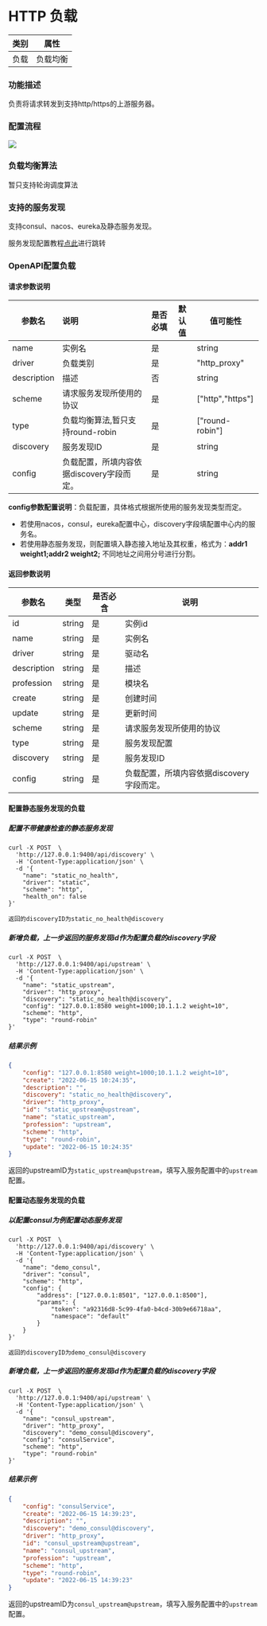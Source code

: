 # HTTP 负载



| 类别 | 属性     |
| ---- | -------- |
| 负载 | 负载均衡 |



### 功能描述

负责将请求转发到支持http/https的上游服务器。



### 配置流程

![](http://data.eolinker.com/course/AiX447s253dce90bc147b241e103d8d72360a69ccbce563.png)

### 负载均衡算法

暂只支持轮询调度算法



### 支持的服务发现

支持consul、nacos、eureka及静态服务发现。

服务发现配置教程[点此](/docs/apinto/discovery/)进行跳转

### OpenAPI配置负载

#### 请求参数说明


| 参数名      | 说明                                      | 是否必填 | 默认值 | 值可能性        |
| ----------- | :---------------------------------------- | -------- | ------ | --------------- |
| name        | 实例名                                    | 是       |        | string          |
| driver      | 负载类别                                  | 是       |        | "http_proxy"    |
| description | 描述                                      | 否       |        | string          |
| scheme      | 请求服务发现所使用的协议                  | 是       |        | ["http","https"] |
| type        | 负载均衡算法,暂只支持round-robin          | 是       |        | ["round-robin"] |
| discovery   | 服务发现ID                                | 是       |        | string          |
| config      | 负载配置，所填内容依据discovery字段而定。 | 是       |        | string          |

**config参数配置说明**：负载配置，具体格式根据所使用的服务发现类型而定。

- 若使用nacos，consul，eureka配置中心，discovery字段填配置中心内的服务名。
- 若使用静态服务发现，则配置填入静态接入地址及其权重，格式为：**addr1 weight1;addr2 weight2;**  不同地址之间用分号进行分割。



#### 返回参数说明


| 参数名      | 类型   | 是否必含 | 说明                                      |
| ----------- | ------ | -------- | ----------------------------------------- |
| id          | string | 是       | 实例id                                    |
| name        | string | 是       | 实例名                                    |
| driver      | string | 是       | 驱动名                                    |
| description | string | 是       | 描述                                      |
| profession  | string | 是       | 模块名                                    |
| create      | string | 是       | 创建时间                                  |
| update      | string | 是       | 更新时间                                  |
| scheme      | string | 是       | 请求服务发现所使用的协议                  |
| type        | string | 是       | 服务发现配置                              |
| discovery   | string | 是       | 服务发现ID                                |
| config      | string | 是       | 负载配置，所填内容依据discovery字段而定。 |





#### 配置静态服务发现的负载

##### 配置不带健康检查的静态服务发现

```shell
curl -X POST  \
  'http://127.0.0.1:9400/api/discovery' \
  -H 'Content-Type:application/json' \
  -d '{
  	"name": "static_no_health",
	"driver": "static",
	"scheme": "http",
	"health_on": false
}'
```

```
返回的discoveryID为static_no_health@discovery
```



##### 新增负载，上一步返回的服务发现id作为配置负载的discovery字段

```shell
curl -X POST  \
  'http://127.0.0.1:9400/api/upstream' \
  -H 'Content-Type:application/json' \
  -d '{
	"name": "static_upstream",
	"driver": "http_proxy",
	"discovery": "static_no_health@discovery",
	"config": "127.0.0.1:8580 weight=1000;10.1.1.2 weight=10",
	"scheme": "http",
	"type": "round-robin"
}'
```

##### 结果示例

```json
{
	"config": "127.0.0.1:8580 weight=1000;10.1.1.2 weight=10",
	"create": "2022-06-15 10:24:35",
	"description": "",
	"discovery": "static_no_health@discovery",
	"driver": "http_proxy",
	"id": "static_upstream@upstream",
	"name": "static_upstream",
	"profession": "upstream",
	"scheme": "http",
	"type": "round-robin",
	"update": "2022-06-15 10:24:35"
}
```

返回的upstreamID为`static_upstream@upstream`，填写入服务配置中的`upstream`配置。



#### 配置动态服务发现的负载

##### 以配置consul为例配置动态服务发现

```shell
curl -X POST  \
  'http://127.0.0.1:9400/api/discovery' \
  -H 'Content-Type:application/json' \
  -d '{
	"name": "demo_consul",
	"driver": "consul",
	"scheme": "http",
	"config": {
		"address": ["127.0.0.1:8501", "127.0.0.1:8500"],
		"params": {
			"token": "a92316d8-5c99-4fa0-b4cd-30b9e66718aa",
			"namespace": "default"
		}
	}
}'
```

```shell
返回的discoveryID为demo_consul@discovery
```

##### 新增负载，上一步返回的服务发现id作为配置负载的discovery字段

```shell
curl -X POST  \
  'http://127.0.0.1:9400/api/upstream' \
  -H 'Content-Type:application/json' \
  -d '{
	"name": "consul_upstream",
	"driver": "http_proxy",
	"discovery": "demo_consul@discovery",
	"config": "consulService",
	"scheme": "http",
	"type": "round-robin"
}'
```



##### 结果示例

```json
{
	"config": "consulService",
	"create": "2022-06-15 14:39:23",
	"description": "",
	"discovery": "demo_consul@discovery",
	"driver": "http_proxy",
	"id": "consul_upstream@upstream",
	"name": "consul_upstream",
	"profession": "upstream",
	"scheme": "http",
	"type": "round-robin",
	"update": "2022-06-15 14:39:23"
}
```

返回的upstreamID为`consul_upstream@upstream`，填写入服务配置中的`upstream`配置。

